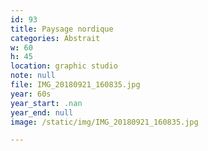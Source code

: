 ```yaml
---
id: 93
title: Paysage nordique
categories: Abstrait
w: 60
h: 45
location: graphic studio
note: null
file: IMG_20180921_160835.jpg
year: 60s
year_start: .nan
year_end: null
image: /static/img/IMG_20180921_160835.jpg

---
```

